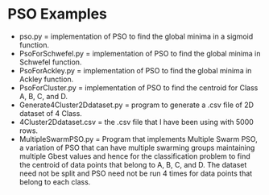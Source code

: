 # PSO Examples

- pso.py = implementation of PSO to find the global minima in a sigmoid function.
- PsoForSchwefel.py = implementation of PSO to find the global minima in Schwefel function.
- PsoForAckley.py = implementation of PSO to find the global minima in Ackley function.
- PsoForCluster.py = implementation of PSO to find the centroid for Class A, B, C, and D.
- Generate4Cluster2Ddataset.py = program to generate a .csv file of 2D dataset of 4 Class.
- 4Cluster2Ddataset.csv = the .csv file that I have been using with 5000 rows.
- MultipleSwarmPSO.py = Program that implements Multiple Swarm PSO, a variation of PSO that can have multiple swarming groups maintaining multiple Gbest values and hence for the classification problem to find the centroid of data points that belong to A, B, C, and D. The dataset need not be split and PSO need not be run 4 times for data points that belong to each class.
